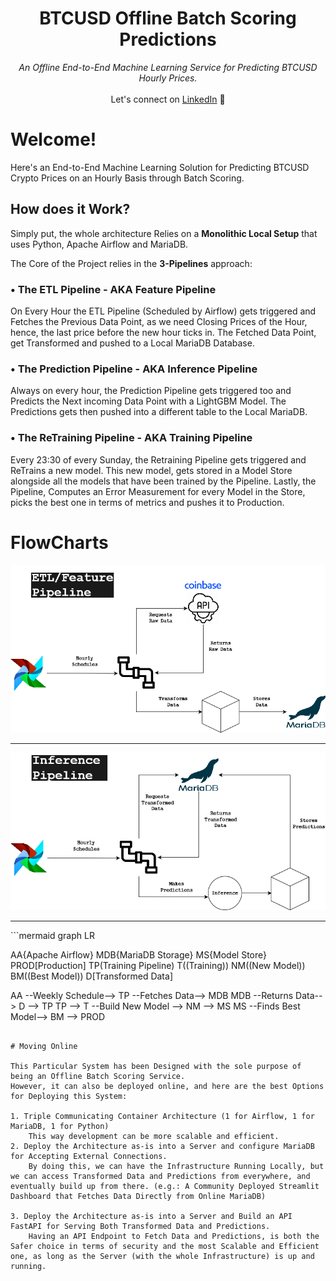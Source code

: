 <div align="center">
    <h1>BTCUSD Offline Batch Scoring Predictions</h1>
    <i>An Offline End-to-End Machine Learning Service for Predicting BTCUSD Hourly Prices.</i>
</div>

<br />

<div align="center">
    Let's connect  on <a href="https://www.linkedin.com/in/andrea-amedeo.serravalle/">LinkedIn</a> 🤗
</div>

# Welcome!

Here's an End-to-End Machine Learning Solution for Predicting BTCUSD Crypto Prices on an Hourly Basis through Batch Scoring.

## How does it Work?

Simply put, the whole architecture Relies on a **Monolithic Local Setup** that uses Python, Apache Airflow and MariaDB.

The Core of the Project relies in the **3-Pipelines** approach:

### • The ETL Pipeline - AKA Feature Pipeline

On Every Hour the ETL Pipeline (Scheduled by Airflow) gets triggered and Fetches the Previous Data Point, as we need Closing Prices of the Hour, hence, the last price before the new hour ticks in.
The Fetched Data Point, get Transformed and pushed to a Local MariaDB Database.

### • The Prediction Pipeline - AKA Inference Pipeline

Always on every hour, the Prediction Pipeline gets triggered too and Predicts the Next incoming Data Point with a LightGBM Model.
The Predictions gets then pushed into a different table to the Local MariaDB.

### • The ReTraining Pipeline - AKA Training Pipeline

Every 23:30 of every Sunday, the Retraining Pipeline gets triggered and ReTrains a new model.
This new model, gets stored in a Model Store alongside all the models that have been trained by the Pipeline.
Lastly, the Pipeline, Computes an Error Measurement for every Model in the Store, picks the best one in terms of metrics and pushes it to Production.

# FlowCharts

<img
  src="./ETLPipeline.png">

<hr>

<img
  src="./InferencePipeline.png">

<hr>
```mermaid
graph LR

AA{Apache Airflow}
MDB{MariaDB Storage}
MS{Model Store}
PROD[Production]
TP(Training Pipeline)
T((Training))
NM((New Model))
BM((Best Model))
D[Transformed Data]

AA --Weekly Schedule--> TP --Fetches Data--> MDB
MDB --Returns Data--> D --> TP
TP --> T --Build New Model --> NM --> MS
MS --Finds Best Model--> BM --> PROD
```

# Moving Online

This Particular System has been Designed with the sole purpose of being an Offline Batch Scoring Service.
However, it can also be deployed online, and here are the best Options for Deploying this System:

1. Triple Communicating Container Architecture (1 for Airflow, 1 for MariaDB, 1 for Python)
	This way development can be more scalable and efficient.
2. Deploy the Architecture as-is into a Server and configure MariaDB for Accepting External Connections.
	By doing this, we can have the Infrastructure Running Locally, but we can access Transformed Data and Predictions from everywhere, and eventually build up from there. (e.g.: A Community Deployed Streamlit Dashboard that Fetches Data Directly from Online MariaDB)
	
3. Deploy the Architecture as-is into a Server and Build an API FastAPI for Serving Both Transformed Data and Predictions.
	Having an API Endpoint to Fetch Data and Predictions, is both the Safer choice in terms of security and the most Scalable and Efficient one, as long as the Server (with the whole Infrastructure) is up and running.
